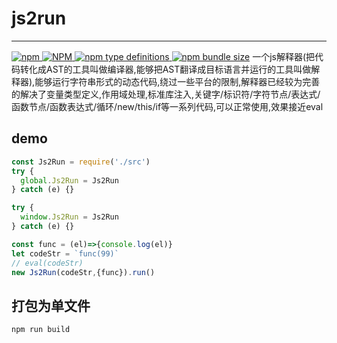 # js2run
---
[![npm](https://img.shields.io/npm/dt/js2run?style=social&logo=appveyor) ![NPM](https://img.shields.io/npm/l/js2run?style=social&logo=appveyor) ![npm type definitions](https://img.shields.io/npm/types/js2run?style=social&logo=appveyor) ![npm bundle size](https://img.shields.io/bundlephobia/min/js2run?style=social)](https://github.com/moshuying/nodeEnv/tree/master/js2run)
一个js解释器(把代码转化成AST的工具叫做编译器,能够把AST翻译成目标语言并运行的工具叫做解释器),能够运行字符串形式的动态代码,绕过一些平台的限制,解释器已经较为完善的解决了变量类型定义,作用域处理,标准库注入,关键字/标识符/字符节点/表达式/函数节点/函数表达式/循环/new/this/if等一系列代码,可以正常使用,效果接近eval
## demo
```js
const Js2Run = require('./src')
try {
  global.Js2Run = Js2Run
} catch (e) {}

try {
  window.Js2Run = Js2Run
} catch (e) {}

const func = (el)=>{console.log(el)}
let codeStr = `func(99)`
// eval(codeStr)
new Js2Run(codeStr,{func}).run()
```
## 打包为单文件
```sh
npm run build
```
